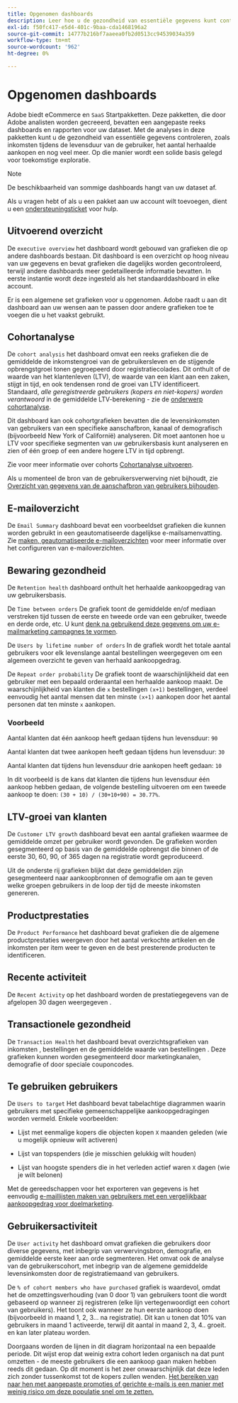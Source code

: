 ```yaml
---
title: Opgenomen dashboards
description: Leer hoe u de gezondheid van essentiële gegevens kunt controleren, zoals inkomsten tijdens de levensduur van de gebruiker, het aantal herhaalde aankopen en meer, en zo een solide basis voor toekomstige exploratie kunt leggen.
exl-id: f50fc417-e5d4-401c-9baa-cda1468196a2
source-git-commit: 14777b216bf7aaeea0fb2d0513cc94539034a359
workflow-type: tm+mt
source-wordcount: '962'
ht-degree: 0%

---
```


# Opgenomen dashboards

Adobe biedt eCommerce en `SaaS` Startpakketten. Deze pakketten, die door Adobe analisten worden gecreeerd, bevatten een aangepaste reeks dashboards en rapporten voor uw dataset. Met de analyses in deze pakketten kunt u de gezondheid van essentiële gegevens controleren, zoals inkomsten tijdens de levensduur van de gebruiker, het aantal herhaalde aankopen en nog veel meer. Op die manier wordt een solide basis gelegd voor toekomstige exploratie.

>[!NOTE]
>
>De beschikbaarheid van sommige dashboards hangt van uw dataset af.

Als u vragen hebt of als u een pakket aan uw account wilt toevoegen, dient u een [ondersteuningsticket](https://experienceleague.adobe.com/docs/commerce-knowledge-base/kb/troubleshooting/miscellaneous/mbi-service-policies.html?lang=en) voor hulp.

## Uitvoerend overzicht

De `executive overview` het dashboard wordt gebouwd van grafieken die op andere dashboards bestaan. Dit dashboard is een overzicht op hoog niveau van uw gegevens en bevat grafieken die dagelijks worden gecontroleerd, terwijl andere dashboards meer gedetailleerde informatie bevatten. In eerste instantie wordt deze ingesteld als het standaarddashboard in elke account.

Er is een algemene set grafieken voor u opgenomen. Adobe raadt u aan dit dashboard aan uw wensen aan te passen door andere grafieken toe te voegen die u het vaakst gebruikt.

## Cohortanalyse

De `cohort analysis` het dashboard omvat een reeks grafieken die de gemiddelde de inkomstengroei van de gebruikersleven en de stijgende opbrengstgroei tonen gegroepeerd door registratiecolades. Dit onthult of de waarde van het klantenleven (LTV), de waarde van een klant aan een zaken, stijgt in tijd, en ook tendensen rond de groei van LTV identificeert. Standaard, *alle geregistreerde gebruikers (kopers en niet-kopers) worden verantwoord* in de gemiddelde LTV-berekening - zie de [onderwerp cohortanalyse](../../data-analyst/dev-reports/cohort-rpt-bldr.md).

Dit dashboard kan ook cohortgrafieken bevatten die de levensinkomsten van gebruikers van een specifieke aanschafbron, kanaal of demografisch (bijvoorbeeld New York of Californië) analyseren. Dit moet aantonen hoe u LTV voor specifieke segmenten van uw gebruikersbasis kunt analyseren en zien of één groep of een andere hogere LTV in tijd opbrengt.

Zie voor meer informatie over cohorts [Cohortanalyse uitvoeren](../../data-analyst/dev-reports/cohort-rpt-bldr.md).

Als u momenteel de bron van de gebruikersverwerving niet bijhoudt, zie [Overzicht van gegevens van de aanschafbron van gebruikers bijhouden](../../data-analyst/analysis/google-track-user-acq.md).

## E-mailoverzicht

De `Email Summary` dashboard bevat een voorbeeldset grafieken die kunnen worden gebruikt in een geautomatiseerde dagelijkse e-mailsamenvatting. Zie [maken, geautomatiseerde e-mailoverzichten](../../data-user/export-data/email-summaries.md) voor meer informatie over het configureren van e-mailoverzichten.  

## Bewaring gezondheid

De `Retention health` dashboard onthult het herhaalde aankoopgedrag van uw gebruikersbasis.

De `Time between orders` De grafiek toont de gemiddelde en/of mediaan verstreken tijd tussen de eerste en tweede orde van een gebruiker, tweede en derde orde, etc. U kunt [denk na gebruikend deze gegevens om uw e-mailmarketing campagnes te vormen](http://blog.rjmetrics.com/acting-on-marketing-data-in-your-rjmetrics-online-dashboard/).

De `Users by lifetime number of orders` In de grafiek wordt het totale aantal gebruikers voor elk levenslange aantal bestellingen weergegeven om een algemeen overzicht te geven van herhaald aankoopgedrag.  

De `Repeat order probability` De grafiek toont de waarschijnlijkheid dat een gebruiker met een bepaald orderaantal een herhaalde aankoop maakt. De waarschijnlijkheid van klanten die `x` bestellingen `(x+1)` bestellingen, verdeel eenvoudig het aantal mensen dat ten minste `(x+1)` aankopen door het aantal personen dat ten minste `x` aankopen.

### Voorbeeld

Aantal klanten dat één aankoop heeft gedaan tijdens hun levensduur: `90`

Aantal klanten dat twee aankopen heeft gedaan tijdens hun levensduur: `30`

Aantal klanten dat tijdens hun levensduur drie aankopen heeft gedaan: `10`

In dit voorbeeld is de kans dat klanten die tijdens hun levensduur één aankoop hebben gedaan, de volgende bestelling uitvoeren om een tweede aankoop te doen: `(30 + 10) / (30+10+90) = 30.77%`.

## LTV-groei van klanten

De `Customer LTV growth` dashboard bevat een aantal grafieken waarmee de gemiddelde omzet per gebruiker wordt gevonden. De grafieken worden gesegmenteerd op basis van de gemiddelde opbrengst die binnen of de eerste 30, 60, 90, of 365 dagen na registratie wordt geproduceerd.  

Uit de onderste rij grafieken blijkt dat deze gemiddelden zijn gesegmenteerd naar aankoopbronnen of demografie om aan te geven welke groepen gebruikers in de loop der tijd de meeste inkomsten genereren.

## Productprestaties

De `Product Performance` het dashboard bevat grafieken die de algemene productprestaties weergeven door het aantal verkochte artikelen en de inkomsten per item weer te geven en de best presterende producten te identificeren.

## Recente activiteit

De `Recent Activity` op het dashboard worden de prestatiegegevens van de afgelopen 30 dagen weergegeven .

## Transactionele gezondheid

De `Transaction Health` het dashboard bevat overzichtsgrafieken van inkomsten , bestellingen en de gemiddelde waarde van bestellingen . Deze grafieken kunnen worden gesegmenteerd door marketingkanalen, demografie of door speciale couponcodes.

## Te gebruiken gebruikers

De `Users to target` Het dashboard bevat tabelachtige diagrammen waarin gebruikers met specifieke gemeenschappelijke aankoopgedragingen worden vermeld. Enkele voorbeelden:

* Lijst met eenmalige kopers die objecten kopen `X` maanden geleden (wie u mogelijk opnieuw wilt activeren)

* Lijst van topspenders (die je misschien gelukkig wilt houden)

* Lijst van hoogste spenders die in het verleden actief waren `X` dagen (wie je wilt belonen)

Met de gereedschappen voor het exporteren van gegevens is het eenvoudig [e-maillijsten maken van gebruikers met een vergelijkbaar aankoopgedrag voor doelmarketing](http://blog.rjmetrics.com/creating-contact-lists-for-top-customers/).

## Gebruikersactiviteit

De `User activity` het dashboard omvat grafieken die gebruikers door diverse gegevens, met inbegrip van verwervingsbron, demografie, en gemiddelde eerste keer aan orde segmenteren. Het omvat ook de analyse van de gebruikerscohort, met inbegrip van de algemene gemiddelde levensinkomsten door de registratiemaand van gebruikers.

De `% of cohort members who have purchased` grafiek is waardevol, omdat het de omzettingsverhouding (van 0 door 1) van gebruikers toont die wordt gebaseerd op wanneer zij registreren (elke lijn vertegenwoordigt een cohort van gebruikers). Het toont ook wanneer ze hun eerste aankoop doen (bijvoorbeeld in maand 1, 2, 3... na registratie). Dit kan u tonen dat 10% van gebruikers in maand 1 activeerde, terwijl dit aantal in maand 2, 3, 4.. groeit. en kan later plateau worden.

Doorgaans worden de lijnen in dit diagram horizontaal na een bepaalde periode. Dit wijst erop dat weinig extra cohort leden organisch na dat punt omzetten - de meeste gebruikers die een aankoop gaan maken hebben reeds dit gedaan. Op dit moment is het zeer onwaarschijnlijk dat deze leden zich zonder tussenkomst tot de kopers zullen wenden. [Het bereiken van naar hen met aangepaste promoties of gerichte e-mails is een manier met weinig risico om deze populatie snel om te zetten.](http://blog.rjmetrics.com/acting-on-marketing-data-in-your-rjmetrics-online-dashboard/)
